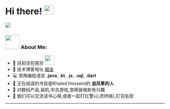 # Hi there! <img src="https://github.com/TheDudeThatCode/TheDudeThatCode/blob/master/Assets/Hi.gif" width="29px">


![](https://camo.githubusercontent.com/992babdffd8c74a1502de375fbdf7e4d54773242/68747470733a2f2f6d656469612e67697068792e636f6d2f6d656469612f53576f536b4e36447854737a71494b4571762f67697068792e676966)

### <img src="https://github.com/TheDudeThatCode/TheDudeThatCode/blob/master/Assets/Developer.gif" width="45px"> About Me:
- 🏦 目前住在南京
      <img src="https://media.giphy.com/media/WUlplcMpOCEmTGBtBW/giphy.gif" width="30">
- 📝 技术博客地址 [掘金](https://juejin.cn/user/958429872787630) 
- 💻 常用编程语言 **.java**, **.kt**, **.js**, **.sql**, **.dart**
- 📖 正在阅读的书目是Khaled Hosseini的 **追风筝的人** 
- 💬 对数码产品,装机,中古游戏,宫崎骏电影有兴趣
- 👯 我们可以交流读书心得,或者一起打红警(心灵终结),打羽毛球
  
---
